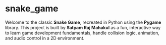 # snake_game
 Welcome to the classic **Snake Game**, recreated in Python using the **Pygame** library. This project is built by **Satyam Raj Mahakul** as a fun, interactive way to learn game development fundamentals, handle collision logic, animation, and audio control in a 2D environment.
